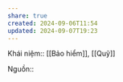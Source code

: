 ```yaml
---
share: true
created: 2024-09-06T11:54
updated: 2024-09-07T19:23
---
```

Khái niệm:: [[Bảo hiểm]], [[Quỹ]]

Nguồn:: 
